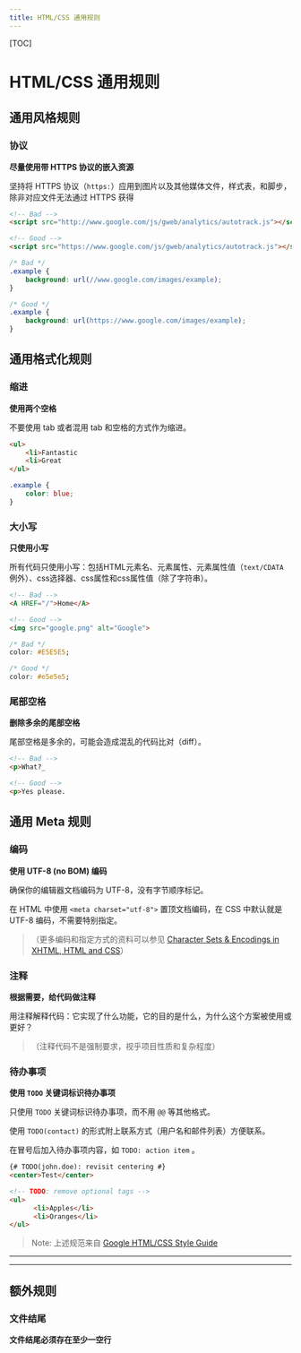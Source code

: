 ```yaml
---
title: HTML/CSS 通用规则
---
```


[TOC]

# HTML/CSS 通用规则

## 通用风格规则

### 协议

**尽量使用带 HTTPS 协议的嵌入资源**

坚持将 HTTPS 协议（`https:`）应用到图片以及其他媒体文件，样式表，和脚步，除非对应文件无法通过 HTTPS 获得

```html
<!-- Bad -->
<script src="http://www.google.com/js/gweb/analytics/autotrack.js"></script>

<!-- Good -->
<script src="https://www.google.com/js/gweb/analytics/autotrack.js"></script>
```

```css
/* Bad */
.example {
    background: url(//www.google.com/images/example);
}

/* Good */
.example {
    background: url(https://www.google.com/images/example);
}
```

## 通用格式化规则

### 缩进

**使用两个空格**

不要使用 tab 或者混用 tab 和空格的方式作为缩进。

```html
<ul>
    <li>Fantastic
    <li>Great
</ul>
```

```css
.example {
    color: blue;
}
```

### 大小写

**只使用小写**

所有代码只使用小写：包括HTML元素名、元素属性、元素属性值（`text/CDATA` 例外）、css选择器、css属性和css属性值（除了字符串）。

```html
<!-- Bad -->
<A HREF="/">Home</A>

<!-- Good -->
<img src="google.png" alt="Google">
```

```css
/* Bad */
color: #E5E5E5;

/* Good */
color: #e5e5e5;
```

### 尾部空格

**删除多余的尾部空格**

尾部空格是多余的，可能会造成混乱的代码比对（diff）。

```html
<!-- Bad -->
<p>What?_

<!-- Good -->
<p>Yes please.
```

## 通用 Meta 规则

### 编码

**使用 UTF-8 (no BOM) 编码**

确保你的编辑器文档编码为 UTF-8，没有字节顺序标记。

在 HTML 中使用 `<meta charset="utf-8">` 置顶文档编码，在 CSS 中默认就是 UTF-8 编码，不需要特别指定。

> （更多编码和指定方式的资料可以参见 [Character Sets & Encodings in XHTML, HTML and CSS](http://www.w3.org/International/tutorials/tutorial-char-enc/en/all.html)）

### 注释

**根据需要，给代码做注释**

用注释解释代码：它实现了什么功能，它的目的是什么，为什么这个方案被使用或更好？

> （注释代码不是强制要求，视乎项目性质和复杂程度）

### 待办事项

**使用 `TODO` 关键词标识待办事项**

只使用 `TODO` 关键词标识待办事项，而不用 `@@` 等其他格式。

使用 `TODO(contact)` 的形式附上联系方式（用户名和邮件列表）方便联系。

在冒号后加入待办事项内容，如  `TODO: action item` 。

```html
{# TODO(john.doe): revisit centering #}
<center>Test</center>
```

```html
<!-- TODO: remove optional tags -->
<ul>
      <li>Apples</li>
      <li>Oranges</li>
</ul>
```

> Note: 上述规范来自 [Google HTML/CSS Style Guide](https://google.github.io/styleguide/htmlcssguide.html)

-------------
-------------

## 额外规则

### 文件结尾

**文件结尾必须存在至少一空行**
